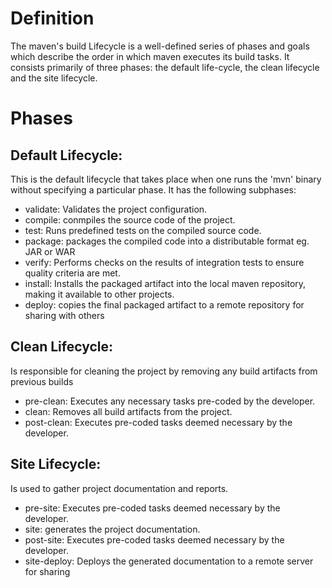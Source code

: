 # Definition

The maven's build Lifecycle is a well-defined series of phases and goals which describe the order in which maven executes its build tasks. It consists primarily of three phases: the default life-cycle, the clean lifecycle and the site lifecycle.

# Phases

## Default Lifecycle:

This is the default lifecycle that takes place when one runs the 'mvn' binary without specifying a particular phase. It has the following subphases:

- validate: Validates the project configuration.
- compile: conmpiles the source code of the project.
- test: Runs predefined tests on the compiled source code.
- package: packages the compiled code into a distributable format eg. JAR or WAR
- verify: Performs checks on the results of integration tests to ensure quality criteria are met.
- install: Installs the packaged artifact into the local maven repository, making it available to other projects.
- deploy: copies the final packaged artifact to a remote repository for sharing with others

## Clean Lifecycle:

Is responsible for cleaning the project by removing any build artifacts from previous builds

- pre-clean: Executes any necessary tasks pre-coded by the developer.
- clean: Removes all build artifacts from the project.
- post-clean: Executes pre-coded tasks deemed necessary by the developer.

## Site Lifecycle:

Is used to gather project documentation and reports.

- pre-site: Executes pre-coded tasks deemed necessary by the developer.
- site: generates the project documentation.
- post-site: Executes pre-coded tasks deemed necessary by the developer.
- site-deploy: Deploys the generated documentation to a remote server for sharing
